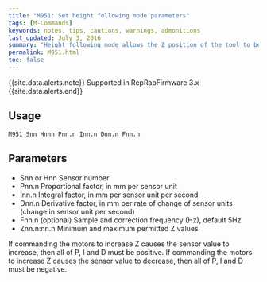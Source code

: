 ```yaml
---
title: "M951: Set height following mode parameters" 
tags: [M-Commands]
keywords: notes, tips, cautions, warnings, admonitions
last_updated: July 3, 2016
summary: "Height following mode allows the Z position of the tool to be controlled by a PID controller using feedback from a sensor. See also M594."
permalink: M951.html
toc: false
---
```


{{site.data.alerts.note}}
Supported in RepRapFirmware 3.x
{{site.data.alerts.end}}


## Usage ##
```
M951 Snn Hnnn Pnn.n Inn.n Dnn.n Fnn.n
```

## Parameters ##

+ Snn or Hnn Sensor number
+ Pnn.n Proportional factor, in mm per sensor unit
+ Inn.n Integral factor, in mm per sensor unit per second
+ Dnn.n Derivative factor, in mm per rate of change of sensor units (change in sensor unit per second)
+ Fnn.n (optional) Sample and correction frequency (Hz), default 5Hz
+ Znn.n:nn.n Minimum and maximum permitted Z values

If commanding the motors to increase Z causes the sensor value to increase, then all of P, I and D must be positive. If commanding the motors to increase Z causes the sensor value to decrease, then all of P, I and D must be negative.